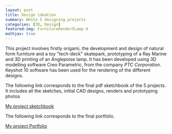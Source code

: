 ```yaml
---
layout: post
title: Design ideation
summary: Whole 5 designing projects
categories: [3D, Design]
featured-img: FurnitureRender5Lamp.9
mathjax: true
---
```


This project involves firstly origami, the development and design of natural form furniture and a toy "tech-deck" skatepark, prototyping of a Ray Marine and 3D printing of an Anglepoise lamp. It has been developed using 3D modelling software Creo Parametric, from the company *PTC Corporation*. Keyshot 10 software has been used for the rendering of the different designs.



The following link corresponds to the final pdf sketchbook of the 5 projects. It includes all the sketches, initial CAD designs, renders and prototyping photos



[My project sketchbook](https://jaimeechevarria.github.io/DesignIdeation.pdf)


The following link corresponds to the final portfolio.


[My project Portfolio](https://jaimeechevarria.github.io/PORTFOLIODesignIdeation.pdf)
